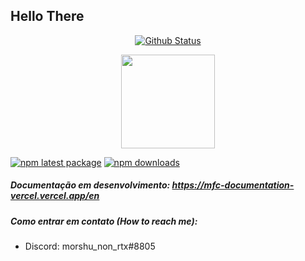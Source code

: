 ## Hello There 

<div align="center">

  [![Github Status](https://github-readme-stats.vercel.app/api?username=FacoBackup&show_icons=true&title_color=fff&icon_color=79ff97&text_color=9f9f9f&bg_color=151515)](https://github.com/FacoBackup/FacoBackup)

</div>

<p align="center">
  <a href="https://github.com/hsedaqat1378">
<img height="150em" src="https://github-readme-stats.vercel.app/api/top-langs/?username=FacoBackup&layout=compact&theme=material-palenight&langs_count=12" />
  </a>
</p>

[![npm latest package](https://img.shields.io/npm/v/mfc-core/latest.svg)](https://www.npmjs.com/package/mfc-core)
[![npm downloads](https://img.shields.io/npm/dm/mfc-core)](https://www.npmjs.com/package/mfc-core)
##### Documentação em desenvolvimento: https://mfc-documentation-vercel.vercel.app/en

##### Como entrar em contato (How to reach me):
  - Discord: morshu_non_rtx#8805
